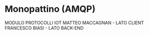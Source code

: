 # Monopattino (AMQP)

MODULO PROTOCOLLI IOT
MATTEO MACCAGNAN - LATO CLIENT
FRANCESCO BIASI - LATO BACK-END
